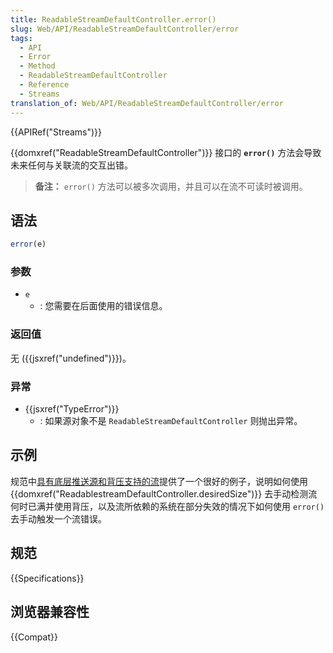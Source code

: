 ```yaml
---
title: ReadableStreamDefaultController.error()
slug: Web/API/ReadableStreamDefaultController/error
tags:
  - API
  - Error
  - Method
  - ReadableStreamDefaultController
  - Reference
  - Streams
translation_of: Web/API/ReadableStreamDefaultController/error
---
```

{{APIRef("Streams")}}

{{domxref("ReadableStreamDefaultController")}} 接口的 **`error()`** 方法会导致未来任何与关联流的交互出错。

> **备注：** `error()` 方法可以被多次调用，并且可以在流不可读时被调用。

## 语法

```js
error(e)
```

### 参数

- `e`
  - : 您需要在后面使用的错误信息。

### 返回值

无 ({{jsxref("undefined")}})。

### 异常

- {{jsxref("TypeError")}}
  - : 如果源对象不是 `ReadableStreamDefaultController` 则抛出异常。

## 示例

规范中[具有底层推送源和背压支持的流](https://streams.spec.whatwg.org/#example-rs-push-backpressure)提供了一个很好的例子，说明如何使用 {{domxref("ReadablestreamDefaultController.desiredSize")}} 去手动检测流何时已满并使用背压，以及流所依赖的系统在部分失效的情况下如何使用 `error()` 去手动触发一个流错误。

## 规范

{{Specifications}}

## 浏览器兼容性

{{Compat}}
